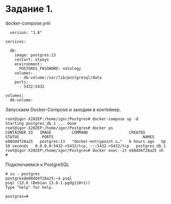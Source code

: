 Задание 1.
====

docker-compose.yml

      version: "3.8"

    services:

      db:
        image: postgres:13
        restart: always
        environment:
          POSTGRES_PASSWORD: netology
        volumes:
          - db-volume:/var/lib/postgresql/data
        ports:
          - 5432:5432

    volumes:
      db-volume:

Запускаем Docker-Compose и заходим в контейнер.

    root@igor-X202EP:/home/igor/Postgres# docker-compose up -d
    Starting postgres_db_1 ... done
    root@igor-X202EP:/home/igor/Postgres# docker ps
    CONTAINER ID   IMAGE         COMMAND                  CREATED       STATUS          PORTS                                       NAMES
    e88dd4f28a25   postgres:13   "docker-entrypoint.s…"   6 hours ago   Up 10 seconds   0.0.0.0:5432->5432/tcp, :::5432->5432/tcp   postgres_db_1
    root@igor-X202EP:/home/igor/Postgres# docker exec -it e88dd4f28a25 sh
    # 

Подключаемся к PostgreSQL

    # su - postgres
    postgres@e88dd4f28a25:~$ psql
    psql (13.6 (Debian 13.6-1.pgdg110+1))
    Type "help" for help.

    postgres=# 
